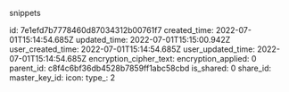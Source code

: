 snippets

id: 7e1efd7b7778460d87034312b00761f7
created_time: 2022-07-01T15:14:54.685Z
updated_time: 2022-07-01T15:15:00.942Z
user_created_time: 2022-07-01T15:14:54.685Z
user_updated_time: 2022-07-01T15:14:54.685Z
encryption_cipher_text: 
encryption_applied: 0
parent_id: c8f4c6bf36db4528b7859ff1abc58cbd
is_shared: 0
share_id: 
master_key_id: 
icon: 
type_: 2